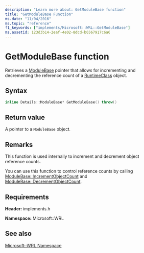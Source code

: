 ```yaml
---
description: "Learn more about: GetModuleBase function"
title: "GetModuleBase Function"
ms.date: "11/04/2016"
ms.topic: "reference"
f1_keywords: ["implements/Microsoft::WRL::GetModuleBase"]
ms.assetid: 123d3b14-2eaf-4e02-8dcd-b6567917c6a6
---
```

# GetModuleBase function

Retrieves a [ModuleBase](modulebase-class.md) pointer that allows for incrementing and decrementing the reference count of a [RuntimeClass](runtimeclass-class.md) object.

## Syntax

```cpp
inline Details::ModuleBase* GetModuleBase() throw()
```

## Return value

A pointer to a `ModuleBase` object.

## Remarks

This function is used internally to increment and decrement object reference counts.

You can use this function to control reference counts by calling [ModuleBase::IncrementObjectCount](modulebase-class.md#incrementobjectcount) and [ModuleBase::DecrementObjectCount](modulebase-class.md#decrementobjectcount).

## Requirements

**Header:** implements.h

**Namespace:** Microsoft::WRL

## See also

[Microsoft::WRL Namespace](microsoft-wrl-namespace.md)

